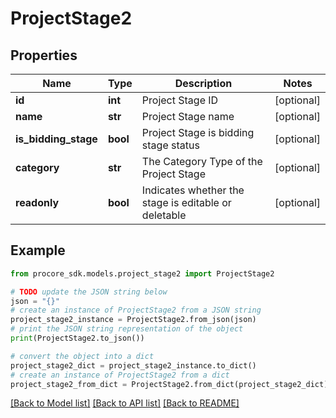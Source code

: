# ProjectStage2


## Properties

Name | Type | Description | Notes
------------ | ------------- | ------------- | -------------
**id** | **int** | Project Stage ID | [optional] 
**name** | **str** | Project Stage name | [optional] 
**is_bidding_stage** | **bool** | Project Stage is bidding stage status | [optional] 
**category** | **str** | The Category Type of the Project Stage | [optional] 
**readonly** | **bool** | Indicates whether the stage is editable or deletable | [optional] 

## Example

```python
from procore_sdk.models.project_stage2 import ProjectStage2

# TODO update the JSON string below
json = "{}"
# create an instance of ProjectStage2 from a JSON string
project_stage2_instance = ProjectStage2.from_json(json)
# print the JSON string representation of the object
print(ProjectStage2.to_json())

# convert the object into a dict
project_stage2_dict = project_stage2_instance.to_dict()
# create an instance of ProjectStage2 from a dict
project_stage2_from_dict = ProjectStage2.from_dict(project_stage2_dict)
```
[[Back to Model list]](../README.md#documentation-for-models) [[Back to API list]](../README.md#documentation-for-api-endpoints) [[Back to README]](../README.md)


